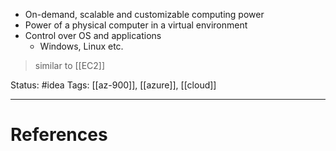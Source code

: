 - On-demand, scalable and customizable computing power
- Power of a physical computer in a virtual environment
- Control over OS and applications
	- Windows, Linux etc.

> similar to [[EC2]]

Status: #idea
Tags: [[az-900]], [[azure]], [[cloud]]

---
# References